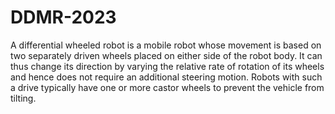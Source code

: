 # DDMR-2023
A differential wheeled robot is a mobile robot whose movement is based on two separately driven wheels placed on either side of the robot body. It can thus change its direction by varying the relative rate of rotation of its wheels and hence does not require an additional steering motion. Robots with such a drive typically have one or more castor wheels to prevent the vehicle from tilting.

